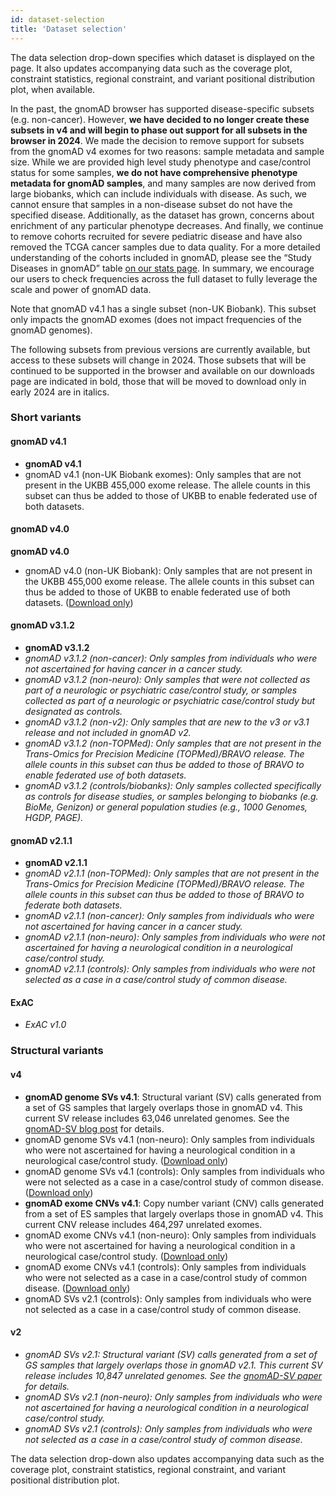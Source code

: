 ```yaml
---
id: dataset-selection
title: 'Dataset selection'
---
```


The data selection drop-down specifies which dataset is displayed on the page. It also updates accompanying data such as the coverage plot, constraint statistics, regional constraint, and variant positional distribution plot, when available.

In the past, the gnomAD browser has supported disease-specific subsets (e.g. non-cancer). However, **we have decided to no longer create these subsets in v4 and will begin to phase out support for all subsets in the browser in 2024**. We made the decision to remove support for subsets from the gnomAD v4 exomes for two reasons: sample metadata and sample size. While we are provided high level study phenotype and case/control status for some samples, **we do not have comprehensive phenotype metadata for gnomAD samples**, and many samples are now derived from large biobanks, which can include individuals with disease. As such, we cannot ensure that samples in a non-disease subset do not have the specified disease. Additionally, as the dataset has grown, concerns about enrichment of any particular phenotype decreases. And finally, we continue to remove cohorts recruited for severe pediatric disease and have also removed the TCGA cancer samples due to data quality. For a more detailed understanding of the cohorts included in gnomAD, please see the “Study Diseases in gnomAD” table [on our stats page](/stats#study-diseases-in-gnomad). In summary, we encourage our users to check frequencies across the full dataset to fully leverage the scale and power of gnomAD data.

Note that gnomAD v4.1 has a single subset (non-UK Biobank). This subset only impacts the gnomAD exomes (does not impact frequencies of the gnomAD genomes).

The following subsets from previous versions are currently available, but access to these subsets will change in 2024. Those subsets that will be continued to be supported in the browser and available on our downloads page are indicated in bold, those that will be moved to download only in early 2024 are in italics.

### Short variants

#### gnomAD v4.1

- **gnomAD v4.1**
- gnomAD v4.1 (non-UK Biobank exomes): Only samples that are not present in the UKBB 455,000 exome release. The allele counts in this subset can thus be added to those of UKBB to enable federated use of both datasets.

#### gnomAD v4.0

**gnomAD v4.0**
- gnomAD v4.0 (non-UK Biobank): Only samples that are not present in the UKBB 455,000 exome release. The allele counts in this subset can thus be added to those of UKBB to enable federated use of both datasets. ([Download only](/downloads#v4))
#### gnomAD v3.1.2

- **gnomAD v3.1.2**
- _gnomAD v3.1.2 (non-cancer): Only samples from individuals who were not ascertained for having cancer in a cancer study._
- _gnomAD v3.1.2 (non-neuro): Only samples that were not collected as part of a neurologic or psychiatric case/control study, or samples collected as part of a neurologic or psychiatric case/control study but designated as controls._
- _gnomAD v3.1.2 (non-v2): Only samples that are new to the v3 or v3.1 release and not included in gnomAD v2._
- _gnomAD v3.1.2 (non-TOPMed): Only samples that are not present in the Trans-Omics for Precision Medicine (TOPMed)/BRAVO release. The allele counts in this subset can thus be added to those of BRAVO to enable federated use of both datasets._
- _gnomAD v3.1.2 (controls/biobanks): Only samples collected specifically as controls for disease studies, or samples belonging to biobanks (e.g. BioMe, Genizon) or general population studies (e.g., 1000 Genomes, HGDP, PAGE)._

#### gnomAD v2.1.1

- **gnomAD v2.1.1**
- _gnomAD v2.1.1 (non-TOPMed): Only samples that are not present in the Trans-Omics for Precision Medicine (TOPMed)/BRAVO release. The allele counts in this subset can thus be added to those of BRAVO to federate both datasets._
- _gnomAD v2.1.1 (non-cancer): Only samples from individuals who were not ascertained for having cancer in a cancer study._
- _gnomAD v2.1.1 (non-neuro): Only samples from individuals who were not ascertained for having a neurological condition in a neurological case/control study._
- _gnomAD v2.1.1 (controls): Only samples from individuals who were not selected as a case in a case/control study of common disease._

#### ExAC

- _ExAC v1.0_

### Structural variants

#### v4

- **gnomAD genome SVs v4.1**: Structural variant (SV) calls generated from a set of GS samples that largely overlaps those in gnomAD v4. This current SV release includes 63,046 unrelated genomes. See the [gnomAD-SV blog post](https://gnomad.broadinstitute.org/news/2023-11-v4-structural-variants) for details.
- gnomAD genome SVs v4.1 (non-neuro): Only samples from individuals who were not ascertained for having a neurological condition in a neurological case/control study. ([Download only](/downloads#v4))
- gnomAD genome SVs v4.1 (controls): Only samples from individuals who were not selected as a case in a case/control study of common disease. ([Download only](/downloads#v4))
- **gnomAD exome CNVs v4.1**: Copy number variant (CNV) calls generated from a set of ES samples that largely overlaps those in gnomAD v4. This current CNV release includes 464,297 unrelated exomes.
- gnomAD exome CNVs v4.1 (non-neuro): Only samples from individuals who were not ascertained for having a neurological condition in a neurological case/control study. ([Download only](/downloads#v4))
- gnomAD exome CNVs v4.1 (controls): Only samples from individuals who were not selected as a case in a case/control study of common disease. ([Download only](/downloads#v4))
- gnomAD SVs v2.1 (controls): Only samples from individuals who were not selected as a case in a case/control study of common disease.

#### v2

- _gnomAD SVs v2.1: Structural variant (SV) calls generated from a set of GS samples that largely overlaps those in gnomAD v2.1. This current SV release includes 10,847 unrelated genomes. See the [gnomAD-SV paper](https://broad.io/gnomad_sv) for details._
- _gnomAD SVs v2.1 (non-neuro): Only samples from individuals who were not ascertained for having a neurological condition in a neurological case/control study._
- _gnomAD SVs v2.1 (controls): Only samples from individuals who were not selected as a case in a case/control study of common disease._

The data selection drop-down also updates accompanying data such as the coverage plot, constraint statistics, regional constraint, and variant positional distribution plot.
